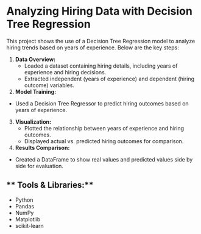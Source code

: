 # **Analyzing Hiring Data with Decision Tree Regression**
This project shows the use of a Decision Tree Regression model to analyze hiring trends based on years of experience. Below are the key steps:

1. **Data Overview:**
    - Loaded a dataset containing hiring details, including years of experience and hiring decisions.
    - Extracted independent (years of experience) and dependent (hiring outcome) variables.
2. **Model Training:**
  - Used a Decision Tree Regressor to predict hiring outcomes based on years of experience.
3. **Visualization:**
    - Plotted the relationship between years of experience and hiring outcomes.
    - Displayed actual vs. predicted hiring outcomes for comparison.
4. **Results Comparison:**
  - Created a DataFrame to show real values and predicted values side by side for evaluation.

## ** Tools & Libraries:**
  - Python
  - Pandas
  - NumPy
  - Matplotlib
  - scikit-learn
